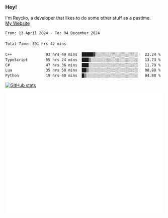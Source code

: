 ### Hey!
I'm Reycko, a developer that likes to do some other stuff as a pastime.  
[My Website](https://reycko.root.sx)

<!--START_SECTION:wakasection-->

```txt
From: 13 April 2024 - To: 04 December 2024

Total Time: 391 hrs 42 mins

C++               93 hrs 49 mins  █████▓░░░░░░░░░░░░░░░░░░░   23.24 %
TypeScript        55 hrs 24 mins  ███▒░░░░░░░░░░░░░░░░░░░░░   13.73 %
C#                47 hrs 36 mins  ███░░░░░░░░░░░░░░░░░░░░░░   11.79 %
Lua               35 hrs 50 mins  ██▒░░░░░░░░░░░░░░░░░░░░░░   08.88 %
Python            19 hrs 40 mins  █▒░░░░░░░░░░░░░░░░░░░░░░░   04.88 %
```

<!--END_SECTION:wakasection-->

[![GitHub stats](https://github-readme-stats.vercel.app/api?username=Reycko&show_icons=true&theme=dark&hide_title=true&count_private=true)](https://github.com/anuraghazra/github-readme-stats)

![Metrics](/github-metrics.svg)
